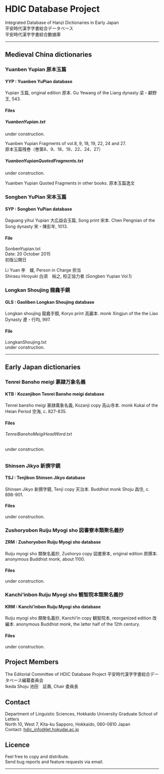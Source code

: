 # HDIC Database Project

Integrated Database of Hanzi Dictionaries in Early Japan  
平安時代漢字字書総合データベース  
平安時代漢字字書綜合數據庫  

---
## Medieval China dictionaries

### Yuanben Yupian 原本玉篇
#### YYP : Yuanben YuPian database

Yupian 玉篇, original edition 原本. Gu Yewang of the Liang dynasty 梁・顧野王, 543.  

#### Files
##### YuanbenYupian.txt
under construction.

Yuanben Yupian Fragments of vol.8, 9, 18, 19, 22, 24 and 27.  
原本玉篇残巻（巻第8、9、18、19、22、24、27）

##### YuanbenYupianQuotedFragments.txt
under construction.

Yuanben Yupian Quoted Fragments in other books.
原本玉篇逸文

### Songben YuPian 宋本玉篇

#### SYP : Songben YuPian database

Daguang yihui Yupian 大広益会玉篇, Song print 宋本. Chen Pengnian of the Song dynasty 宋・陳彭年, 1013.

#### File
SonbenYupian.txt  
Date: 20 October 2015  
初版公開日

Li Yuan 李　媛, Person in Charge 担当    
Shirasu Hiroyuki 白須　裕之, 校正協力者 (Songben Yupian Vol.1)

### Longkan Shoujing 龍龕手鏡
#### GLS : Gaoliben Longkan Shoujing database


Longkan shoujing 龍龕手鏡, Koryo print 高麗本. monk Xingjun of the the Liao Dynasty 遼・行均, 997.

#### File
LongkanShoujing.txt  
under construction.  

------------------------

## Early Japan dictionaries

### Tenrei Bansho meigi 篆隷万象名義
#### KTB : Kozanjibon Tenrei Bansho meigi database 

Tenrei bansho meigi 篆隷萬象名義, Kozanji copy 高山寺本. monk Kukai of the Heian Period 空海, c. 827-835.
#### Files
###### TenreiBanshoMeigiHeadWord.txt
under construction.

######

### Shinsen Jikyo 新撰字鏡
#### TSJ : Tenjibon Shinsen Jikyo database

Shinsen Jikyo 新撰字鏡, Tenji copy 天治本. Buddhist monk Shoju 昌住, c. 898-901.

#### Files
under construction.

### Zushoryobon Ruiju Myogi sho 図書寮本類聚名義抄
#### ZRM : Zushoryobon Ruiju Myogi sho database

Ruiju myogi sho 類聚名義抄, Zushoryo copy 図書寮本, original edition 原撰本. anonymous Buddhist monk, about 1100.

#### Files
under construction.

### Kanchi’inbon Ruiju Myogi sho 観智院本類聚名義抄
#### KRM : Kanchi’inbon Ruiju Myogi sho database

Ruiju myogi sho 類聚名義抄, Kanchi’in copy 観智院本, reorganized edition 改編本. anonymous Buddhist monk, the latter half of the 12th century.

#### Files
under construction.

## Project Members
The Editorial Committee of HDIC Database Project
平安時代漢字字書総合データベース編纂委員会  
Ikeda Shoju 池田　証壽, Chair 委員長  


## Contact
Department of Linguistic Sciences, Hokkaido University Graduate School of Letters  
North 10, West 7, Kita-ku Sapporo, Hokkaido, 060-0810 Japan  
Contact: hdic_info@let.hokudai.ac.jp

## Licence
Feel free to copy and distribute.  
Send bug reports and feature requests via email.  


---
